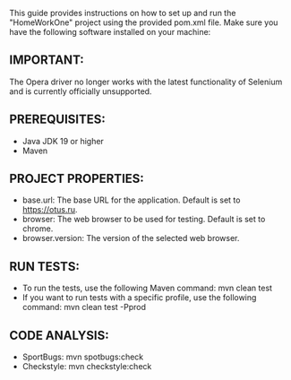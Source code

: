 This guide provides instructions on how to set up and run the "HomeWorkOne" project using the provided pom.xml file.
Make sure you have the following software installed on your machine:

IMPORTANT:
-
The Opera driver no longer works with the latest functionality of Selenium and is currently officially unsupported.

PREREQUISITES: 
-
 - Java JDK 19 or higher
 - Maven

PROJECT PROPERTIES:
-
- base.url: The base URL for the application. Default is set to https://otus.ru.
- browser: The web browser to be used for testing. Default is set to chrome.
- browser.version: The version of the selected web browser.

RUN TESTS:
-
- To run the tests, use the following Maven command: mvn clean test
- If you want to run tests with a specific profile, use the following command: mvn clean test -Pprod

CODE ANALYSIS:
-
- SportBugs:  mvn spotbugs:check
- Checkstyle: mvn checkstyle:check
